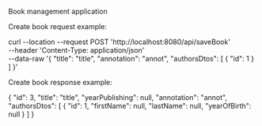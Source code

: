 Book management application

Create book request example:

curl --location --request POST 'http://localhost:8080/api/saveBook' \
--header 'Content-Type: application/json' \
--data-raw '{
    "title": "title",
    "annotation": "annot",
    "authorsDtos": [
        {
            "id": 1
        }
    ]
}'

Create book response example: 

{
    "id": 3,
    "title": "title",
    "yearPublishing": null,
    "annotation": "annot",
    "authorsDtos": [
        {
            "id": 1,
            "firstName": null,
            "lastName": null,
            "yearOfBirth": null
        }
    ]
}